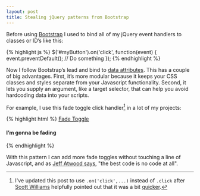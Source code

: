 ```yaml
---
layout: post
title: Stealing jQuery patterns from Bootstrap
---
```


Before using [Bootstrap](http://getbootstrap.com) I used to bind all of my jQuery event handlers to classes or ID’s like this:

{% highlight js %}
$('#myButton').on('click', function(event) {
  event.preventDefault();
  // Do something
});
{% endhighlight %}

Now I follow Bootstrap’s lead and bind to [data attributes](https://developer.mozilla.org/en-US/docs/Web/Guide/HTML/Using_data_attributes). This has a couple of big advantages. First, it’s more modular because it keeps your CSS classes and styles separate from your Javascript functionality. Second, it lets you supply an argument, like a target selector, that can help you avoid hardcoding data into your scripts. 

For example, I use this fade toggle click handler[^swilliams] in a lot of my projects:

{% highlight html %}
<a href="#" data-fade-toggle=".elementToFade">Fade Toggle</a>

<h4 class="elementToFade">I’m gonna be fading</h4>

<script>
$('[data-fade-toggle]').on('click', function(event) {
  event.preventDefault();
  $target = $( $(this).data('fade-toggle') );
  $target.fadeToggle();
});
</script>
{% endhighlight %}

With this pattern I can add more fade toggles without touching a line of Javascript, and as [Jeff Atwood says](http://www.codinghorror.com/blog/2007/05/the-best-code-is-no-code-at-all.html), "the best code is no code at all".

[^swilliams]: I've updated this post to use `.on('click',...)` instead of `.click` after [Scott Williams](http://swilliams.me/) helpfully pointed out that it was a bit [quicker](http://jsperf.com/jquery-on-versus-click/3).